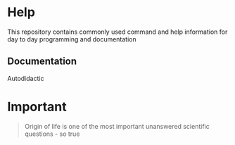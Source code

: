 # Help

This repository contains commonly used command and help information for day to day programming and documentation
## Documentation
Autodidactic 

# Important 
> Origin of life is one of the most important unanswered scientific questions - so true